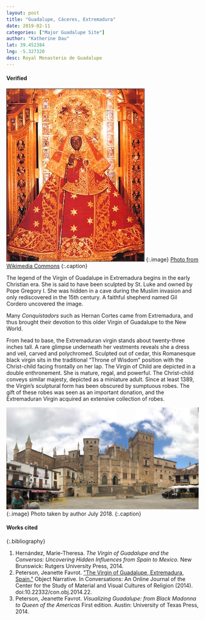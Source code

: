 ```yaml
---
layout: post
title: "Guadalupe, Cáceres, Extremadura"
date: 2019-02-11
categories: ["Major Guadalupe Site"]
author: "Katherine Dau"
lat: 39.452384
lng: -5.327320
desc: Royal Monasterio de Guadalupe
---
```

#### Verified
![Virgin of Guadalupe](images/guad-extrem3.jpg)
   {:.image}
[Photo from Wikimedia Commons](https://commons.wikimedia.org/wiki/File:Mb-guadalupe_extremadura.jpg)
   {:.caption}

The legend of the Virgin of Guadalupe in Extremadura begins in the early Christian era. She is said to have been sculpted by St. Luke and owned by Pope Gregory I. She was hidden in a cave during the Muslim invasion and only rediscovered in the 15th century. A faithful shepherd named Gil Cordero uncovered the image.

Many *Conquistadors* such as Hernan Cortes came from Extremadura, and thus brought their devotion to this older Virgin of Guadalupe to the New World.

From head to base, the Extremaduran virgin stands about twenty-three inches tall.  A rare glimpse underneath her vestments reveals she a dress and veil, carved and polychromed. Sculpted out of cedar, this Romanesque black virgin sits in the traditional “Throne of Wisdom” position with the Christ-child facing frontally on her lap. The Virgin of Child are depicted in a double enthronement. She is mature, regal, and powerful. The Christ-child conveys similar majesty, depicted as a miniature adult. Since at least 1389, the Virgin’s sculptural form has been obscured by sumptuous robes. The gift of these robes was seen as an important donation, and the Extremaduran Virgin acquired an extensive collection of robes.

![Royal Monasterio de Guadalupe](images/guad-extrem.jpg)
   {:.image}
Photo taken by author July 2018.
   {:.caption}

#### Works cited

{:.bibliography}
1. Hernández, Marie-Theresa. *The Virgin of Guadalupe and the Conversos: Uncovering Hidden Influences from Spain to Mexico.* New Brunswick: Rutgers University Press, 2014.
2. Peterson, Jeanette Favrot. ["The Virgin of Guadalupe, Extremadura, Spain."](https://mavcor.yale.edu/conversations/object-narratives/virgin-guadalupe-extremadura-spain) Object Narrative. In Conversations: An Online Journal of the Center for the Study of Material and Visual Cultures of Religion (2014). doi:10.22332/con.obj.2014.22.
3. Peterson, Jeanette Favrot. *Visualizing Guadalupe: from Black Madonna to Queen of the Americas* First edition. Austin: University of Texas Press, 2014.
